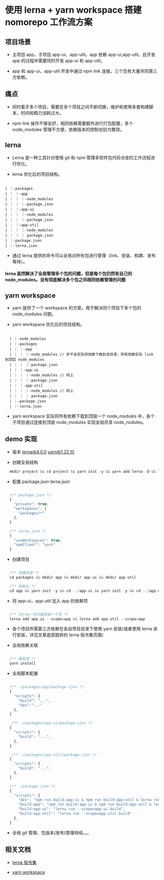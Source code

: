 # 使用 lerna + yarn workspace 搭建 nomorepo 工作流方案

## 项目场景

- 主项目 app，子项目 app-ui、app-util。app 依赖 app-ui,app-util，且开发 app 的过程中需要同时开发 app-ui 和 app-util。

- app 和 app-ui，app-util 开发中通过 npm link 连接，三个包有大量共同第三方依赖。

## 痛点

- 同时着手多个项目，需要在多个项目之间不断切换，维护和使用多套构建脚本，时间和精力消耗过大。

- npm link 操作不够友好，相同依赖需要额外进行打包配置，多个 node_modules 管理不方便，依赖版本的控制也较为繁琐。

## lerna

- Lerna 是一种工具针对使用 git 和 npm 管理多软件包代码仓库的工作流程进行优化。

- lerna 优化后的项目结构。

```

| ｜-packages
| ｜ ｜-app
| ｜ ｜ ｜-node_modules
| ｜ ｜ ｜-package.json
| ｜ ｜-app-ui
| ｜ ｜ ｜-node_modules
| ｜ ｜ ｜-package.json
| ｜ ｜-app-util
| ｜ ｜ ｜-node_modules
| ｜ ｜ ｜ package.json
| ｜-package.json
| ｜-lerna.json

```

- 通过 lerna 提供的命令可以全局对所有包进行管理（link、安装、构建、发布等待）。

#### lerna 虽然解决了全局管理多个包的问题，但是每个包仍然有自己的 node_modules。没有彻底解决多个包之间相同依赖管理的问题

## yarn workspace

- yarn 提供了一个 workspace 的方案，用于解决同个项目下多个包的 node_modules 问题。

- yarn workspace 优化后的项目结构。

```

  | ｜-node_modules
  | ｜-packages
  | ｜ ｜-app
  | ｜ ｜ ｜-node_modules // 并不会实际将依赖下载到该目录，所有依赖实际 link 到顶层 node_modules
  | ｜ ｜ ｜-package.json
  | ｜ ｜-app-ui
  | ｜ ｜ ｜-node_modules // 同上
  | ｜ ｜ ｜-package.json
  | ｜ ｜-app-util
  | ｜ ｜ ｜-node_modules // 同上
  | ｜ ｜ ｜ package.json
  | ｜-package.json
  | ｜-lerna.json

```

- yarn workspace 实际将所有依赖下载到顶层一个 node_modules 中，各个子项目通过连接到顶层 node_modules 实现全局共享 node_nodules。

## demo 实现

- 版本 lerna@4.0.0 yarn@1.22.10

- 创建全局结构

```javascript
  mkdir project && cd project && yarn init -y && yarn add lerna -D && lerna init
```

- 配置 package.json lerna.json

```javascript

  /** package.json */
  {
    "private": true,
    "workspaces": [
      "packages/*"
    ],
  }

  /** lerna.json */
  {
    "useWorkspaces": true,
    "npmClient": "yarn"
  }

```

- 创建项目

```javascript

  /** 创建目录 */
  cd packages && mkdir app && mkdir app-ui && mkdir app-util

  /** 初始化 */
  cd app && yarn init -y && cd ../app-ui && yarn init -y && cd ../app-util && yarn init -y

```

- 将 app-ui，app-util 加入 app 的依赖项

```javascript

  /** lerna一次只能安装一个包 */
  lerna add app-ui --scope=app && lerna add app-util --scope=app

```

- 各个项目所需第三方依赖在各自项目目录下使用 yarn 安装(或者使用 lerna 进行安装，详见文章底部跳转的 lerna 指令集页面)

- 全局依赖关联

```javascript

  /** 根目录 */
  yarn install

```

- 全局脚本配置

```javascript

  /** ./packages/app/package.sjon */
  {
    "scripts": {
      "build": "...",
      "dev":"..."
    },
  }

   /** ./packages/app-ui/package.sjon */
  {
    "scripts": {
      "build": "...",
    },
  }

   /** ./packages/app-util/package.sjon */
  {
    "scripts": {
      "build": "...",
    },
  }

  /** ./package.json */
  {
    "scripts": {
      "dev": "npm run build:app-ui & npm run build:app-util & lerna run --scope=app dev",
      "build:app": "npm run build:app-ui & npm run build:app-util & lerna run --scope=app build",
      "build:app-ui": "lerna run --scope=app-ui build",
      "build:app-util": "lerna run --scope=app-util build"
    },
  }

```

- 全局 git 管理、包版本(发布)管理待续。。。

## 相关文档

- [lerna 指令集](http://www.febeacon.com/lerna-docs-zh-cn/routes/commands/)

- [yarn workspace](https://classic.yarnpkg.com/en/docs/workspaces)

